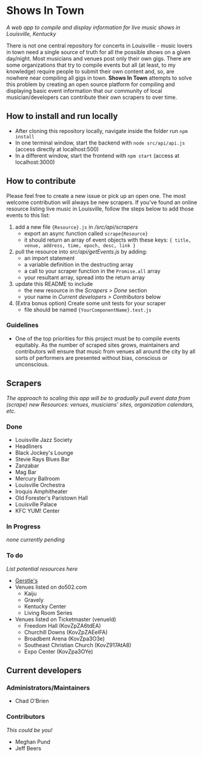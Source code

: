 # Shows In Town
*A web app to compile and display information for live music shows in Louisville, Kentucky*

There is not one central repository for concerts in Louisville - music lovers in town need a single source of truth for all the possible shows on a given day/night. Most musicians and venues post only their own gigs. There are some organizations that try to compile events but all (at least, to my knowledge) require people to submit their own content and, so, are nowhere near compiling all gigs in town. **Shows In Town** attempts to solve this problem by creating an open source platform for compiling and displaying basic event information that our community of local musician/developers can contribute their own scrapers to over time.


## How to install and run locally

- After cloning this repository locally, navigate inside the folder run `npm install`
- In one terminal window, start the backend with `node src/api/api.js` (access directly at localhost:500)
- In a different window, start the frontend with `npm start` (access at localhost:3000)


## How to contribute

Please feel free to create a new issue or pick up an open one. The most welcome contribution will always be new scrapers. If you've found an online resource listing live music in Louisville, follow the steps below to add those events to this list:

1. add a new file `{Resource}.js` in */src/api/scrapers* 
	- export an async function called `scrape{Resource}`
	- it should return an array of event objects with these keys: `{ title, venue, address, time, epoch, desc, link }`
2. pull the resource into *src/api/getEvents.js* by adding:
	- an import statement
	- a variable definition in the destructing array
	- a call to your scraper function in the `Promise.all` array
	- your resultant array, spread into the return array
3. update this README to include
	- the new resource in the *Scrapers > Done* section
	- your name in *Current developers > Contributors* below
4. (Extra bonus option) Create some unit tests for your scraper
	- file should be named `{YourComponentName}.test.js`

### Guidelines

- One of the top priorities for this project must be to compile events equitably. As the number of scraped sites grows, maintainers and contributors will ensure that music from venues all around the city by all sorts of performers are presented without bias, conscious or unconscious.

## Scrapers
*The approach to scaling this app will be to gradually pull event data from (scrape) new Resources: venues, musicians' sites, organization calendars, etc.*

### Done

- Louisville Jazz Society
- Headliners
- Black Jockey's Lounge
- Stevie Rays Blues Bar
- Zanzabar
- Mag Bar
- Mercury Ballroom
- Louisville Orchestra
- Iroquis Amphitheater
- Old Forester's Paristown Hall
- Louisville Palace
- KFC YUM! Center

### In Progress

*none currently pending*

### To do
*List potential resources here*

- [Gerstle's](https://www.gerstles.com/louisville/wp-json)
- Venues listed on do502.com
	- Kaiju
	- Gravely
	- Kentucky Center
	- Living Room Series
- Venues listed on Ticketmaster (venueId)
	- Freedom Hall (KovZpZA6tdEA)
	- Churchill Downs (KovZpZAEeIFA)
	- Broadbent Arena (KovZpa3O3e)
	- Southeast Christian Church (KovZ917AtA8)
	- Expo Center (KovZpa3OYe)

## Current developers

### Administrators/Maintainers

- Chad O'Brien

### Contributors
*This could be you!*

- Meghan Pund
- Jeff Beers
